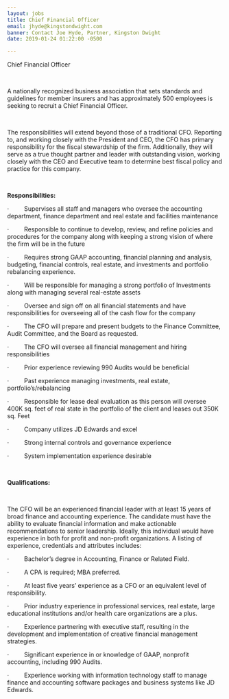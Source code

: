 ```yaml
---
layout: jobs
title: Chief Financial Officer
email: jhyde@kingstondwight.com
banner: Contact Joe Hyde, Partner, Kingston Dwight
date: 2019-01-24 01:22:00 -0500

---
```

Chief Financial Officer

 

A nationally recognized business association that sets standards and guidelines for member insurers and has approximately 500 employees is seeking to recruit a Chief Financial Officer.

 

The responsibilities will extend beyond those of a traditional CFO. Reporting to, and working closely with the President and CEO, the CFO has primary responsibility for the fiscal stewardship of the firm. Additionally, they will serve as a true thought partner and leader with outstanding vision, working closely with the CEO and Executive team to determine best fiscal policy and practice for this company.

 

**Responsibilities:**

·         Supervises all staff and managers who oversee the accounting department, finance department and real estate and facilities maintenance

·         Responsible to continue to develop, review, and refine policies and procedures for the company along with keeping a strong vision of where the firm will be in the future

·         Requires strong GAAP accounting, financial planning and analysis, budgeting, financial controls, real estate, and investments and portfolio rebalancing experience.

·         Will be responsible for managing a strong portfolio of Investments along with managing several real-estate assets

·         Oversee and sign off on all financial statements and have responsibilities for overseeing all of the cash flow for the company

·         The CFO will prepare and present budgets to the Finance Committee, Audit Committee, and the Board as requested.

·         The CFO will oversee all financial management and hiring responsibilities

·         Prior experience reviewing 990 Audits would be beneficial

·         Past experience managing investments, real estate, portfolio’s/rebalancing

·         Responsible for lease deal evaluation as this person will oversee 400K sq. feet of real state in the portfolio of the client and leases out 350K sq. Feet

·         Company utilizes JD Edwards and excel

·         Strong internal controls and governance experience

·         System implementation experience desirable

 

**Qualifications:**

 

The CFO will be an experienced financial leader with at least 15 years of broad finance and accounting experience. The candidate must have the ability to evaluate financial information and make actionable recommendations to senior leadership. Ideally, this individual would have experience in both for profit and non-profit organizations. A listing of experience, credentials and attributes includes:

·         Bachelor’s degree in Accounting, Finance or Related Field.

·         A CPA is required; MBA preferred.

·         At least five years’ experience as a CFO or an equivalent level of responsibility.

·         Prior industry experience in professional services, real estate, large educational institutions and/or health care organizations are a plus.

·         Experience partnering with executive staff, resulting in the development and implementation of creative financial management strategies.

·         Significant experience in or knowledge of GAAP, nonprofit accounting, including 990 Audits.

·         Experience working with information technology staff to manage finance and accounting software packages and business systems like JD Edwards.